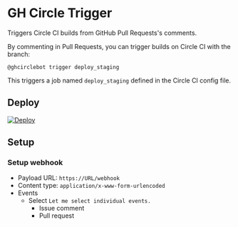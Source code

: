 # GH Circle Trigger

Triggers Circle CI builds from GitHub Pull Requests's comments.

By commenting in Pull Requests, you can trigger builds on Circle CI with the branch:

```
@ghcirclebot trigger deploy_staging
```

This triggers a job named `deploy_staging` defined in the Circle CI config file.

## Deploy

[![Deploy](https://www.herokucdn.com/deploy/button.svg)](https://heroku.com/deploy)

## Setup

### Setup webhook

* Payload URL: `https://URL/webhook`
* Content type: `application/x-www-form-urlencoded`
* Events
  * Select `Let me select individual events.`
    * Issue comment
    * Pull request
